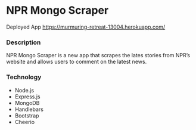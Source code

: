 # NPR Mongo Scraper


Deployed App
https://murmuring-retreat-13004.herokuapp.com/

### Description
NPR Mongo Scraper is a new app that scrapes the lates stories from NPR’s website and allows users to comment on the latest news.



### Technology
* Node.js
* Express.js
* MongoDB
* Handlebars
* Bootstrap
* Cheerio



